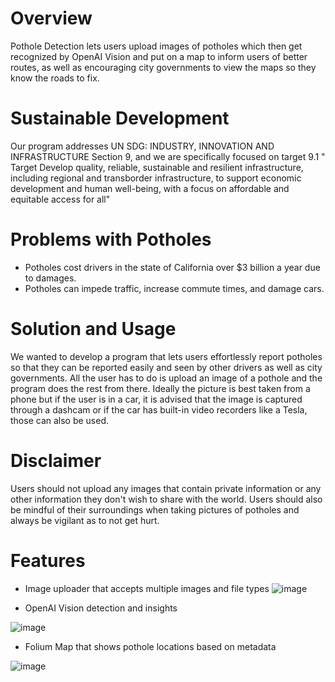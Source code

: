 # Overview

Pothole Detection lets users upload images of potholes which then get recognized by OpenAI Vision and put on a map to inform users of better routes, as well as encouraging city governments to view the maps so they know the roads to fix. 


# Sustainable Development
Our program addresses UN SDG: INDUSTRY, INNOVATION AND INFRASTRUCTURE Section 9, and we are specifically focused on target 9.1 " Target Develop quality, reliable, sustainable and resilient infrastructure, including regional and transborder infrastructure, to support economic development and human well-being, with a focus on affordable and equitable access for all"

# Problems with Potholes
- Potholes cost drivers in the state of California over $3 billion a year due to damages.
- Potholes can impede traffic, increase commute times, and damage cars.

# Solution and Usage
We wanted to develop a program that lets users effortlessly report potholes so that they can be reported easily and seen by other drivers as well as city governments. All the user has to do is upload an image of a pothole and the program does the rest from there. Ideally the picture is best taken from a phone but if the user is in a car, it is advised that the image is captured through a dashcam or if the car has built-in video recorders like a Tesla, those can also be used. 

# Disclaimer
Users should not upload any images that contain private information or any other information they don't wish to share with the world. Users should also be mindful of their surroundings when taking pictures of potholes and always be vigilant as to not get hurt. 

# Features

- Image uploader that accepts multiple images and file types
![image](https://github.com/edwardshen24/Pothole-Detection-Project/assets/96637551/82fbda3d-0664-4259-922d-75647fefaf9a)


- OpenAI Vision detection and insights

![image](https://github.com/edwardshen24/Pothole-Detection-Project/assets/96637551/02d25de8-ca4a-4ea1-81a5-0a9f6edf2ecb)


- Folium Map that shows pothole locations based on metadata

![image](https://github.com/edwardshen24/Pothole-Detection-Project/assets/96637551/9e459005-c1b6-42ae-936c-83b6535a8479)
